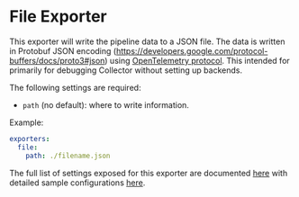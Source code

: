 # File Exporter

This exporter will write the pipeline data to a JSON file.
The data is written in Protobuf JSON encoding
(https://developers.google.com/protocol-buffers/docs/proto3#json)
using [OpenTelemetry protocol](https://github.com/open-telemetry/opentelemetry-proto).
This intended for primarily for debugging Collector without setting up backends.

The following settings are required:

- `path` (no default): where to write information.

Example:

```yaml
exporters:
  file:
    path: ./filename.json
```

The full list of settings exposed for this exporter are documented [here](./config.go)
with detailed sample configurations [here](./testdata/config.yaml).
